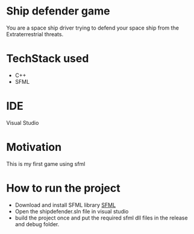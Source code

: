 # Ship defender game
You are a space ship driver trying to defend your space ship from the Extraterrestrial threats.

# TechStack used
- C++
- SFML

# IDE
Visual Studio

# Motivation 
This is my first game using sfml 

# How to run the project
- Download and install SFML library [SFML](https://www.sfml-dev.org/tutorials/2.6/)
- Open the shipdefender.sln file in visual studio
- build the project once and put the required sfml dll files in the release and debug folder.

